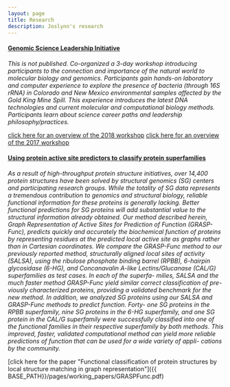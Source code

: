 ```yaml
---
layout: page
title: Research
description: Joslynn's research
---
```




#### <u>Genomic Science Leadership Initiative</u>
*This is not published. Co-organized a 3-day workshop introducing participants to the connection and importance of the natural world to molecular biology and genomics. Participants gain hands-on laboratory and computer experience to explore the presence of bacteria (through 16S rRNA) in Colorado and New Mexico environmental samples affected by the Gold King Mine Spill. This experience introduces the latest DNA technologies and current molecular and computational biology methods. Participants learn about science career paths and leadership philosophy/practices.*

[click here for an overview of the 2018 workshop](https://github.com/joslynnlee/joslynnlee.github.io/blob/master/pages/workbook_2018_shortened.pdf)
[click here for an overview of the 2017 workshop](http://maize.jcvi.org/cellgenomics/2017_pcr.php)

#### <u>Using protein active site predictors to classify protein superfamilies</u>
*As a result of high-throughput protein structure initiatives, over 14,400 protein structures
have been solved by structural genomics (SG) centers and participating research groups. While the
totality of SG data represents a tremendous contribution to genomics and structural biology, reliable 
functional information for these proteins is generally lacking. Better functional predictions for
SG proteins will add substantial value to the structural information already obtained. Our method
described herein, Graph Representation of Active Sites for Prediction of Function (GRASP-Func),
predicts quickly and accurately the biochemical function of proteins by representing residues at
the predicted local active site as graphs rather than in Cartesian coordinates. We compare the
GRASP-Func method to our previously reported method, structurally aligned local sites of activity
(SALSA), using the ribulose phosphate binding barrel (RPBB), 6-hairpin glycosidase (6-HG), and
Concanavalin A-like Lectins/Glucanase (CAL/G) superfamilies as test cases. In each of the superfa-
milies, SALSA and the much faster method GRASP-Func yield similar correct classification of pre-
viously characterized proteins, providing a validated benchmark for the new method. In addition,
we analyzed SG proteins using our SALSA and GRASP-Func methods to predict function. Forty-
one SG proteins in the RPBB superfamily, nine SG proteins in the 6-HG superfamily, and one SG
protein in the CAL/G superfamily were successfully classified into one of the functional families in
their respective superfamily by both methods. This improved, faster, validated computational
method can yield more reliable predictions of function that can be used for a wide variety of appli-
cations by the community.*

[click here for the paper "Functional classification of protein
structures by local structure matching in graph representation"]({{ BASE_PATH}}/pages/working_papers/GRASPFunc.pdf)

<!-- Note: this is how to write a comment in HTML. Everything in here won't show up on your webpage.-->

<!--
To increase the size of the title, use fewer # in front of the paper title.
To decrease the size of the title, use more #. 
To remove the italics, remove the * before and after the description
To remove the underline from the title, remove the <u> tags (<u> and </u>)
-->
